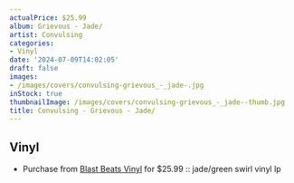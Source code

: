 ```yaml
---
actualPrice: $25.99
album: Grievous - Jade/
artist: Convulsing
categories:
- Vinyl
date: '2024-07-09T14:02:05'
draft: false
images:
- /images/covers/convulsing-grievous_-_jade-.jpg
inStock: true
thumbnailImage: /images/covers/convulsing-grievous_-_jade--thumb.jpg
title: Convulsing - Grievous - Jade/
---
```


## Vinyl
* Purchase from [Blast Beats Vinyl](https://blastbeatsvinyl.com/products/convulsing-grievous-jade-green-swirl-vinyl-lp) for $25.99 :: jade/green swirl vinyl lp
